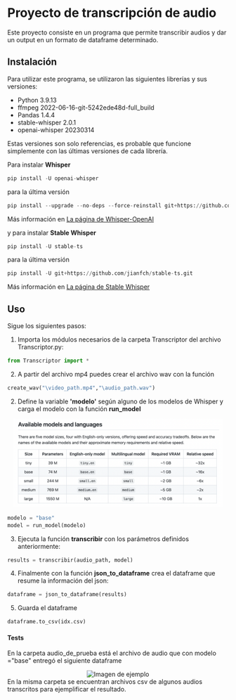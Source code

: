 # Proyecto de transcripción de audio
Este proyecto consiste en un programa que permite transcribir audios y dar un output en un formato de dataframe determinado.

## Instalación
Para utilizar este programa, se utilizaron las siguientes librerías y sus versiones:

* Python 3.9.13
* ffmpeg 2022-06-16-git-5242ede48d-full_build
* Pandas 1.4.4
* stable-whisper 2.0.1
* openai-whisper 20230314

Estas versiones son solo referencias, es probable que funcione simplemente con las últimas versiones de cada librería.

Para instalar __Whisper__ 

```python
pip install -U openai-whisper
```
para la última versión
```python
pip install --upgrade --no-deps --force-reinstall git+https://github.com/openai/whisper.git
```
Más información en [La página de Whisper-OpenAI](https://github.com/openai/whisper#setup)

y para instalar __Stable Whisper__ 
```python
pip install -U stable-ts
```
para la última versión
```python
pip install -U git+https://github.com/jianfch/stable-ts.git
```
Más información en [La página de Stable Whisper](https://github.com/jianfch/stable-ts#setup)
## Uso
Sigue los siguientes pasos:

1. Importa los módulos necesarios de la carpeta Transcriptor del archivo Transcriptor.py:
  ```python
  from Transcriptor import *
  ````
2. A partir del archivo mp4 puedes crear el archivo wav con la función 
  ```python
create_wav("\video_path.mp4","\audio_path.wav")
  ```
2. Define la variable __'modelo'__ según alguno de los modelos de Whisper y carga el modelo con la función __run_model__
  <div style="text-align:center"><img src="./whisper-models.png" alt="Imagen de ejemplo" style="max-width:500px; height:200px;"></div>

  ```python
  modelo = "base"
  model = run_model(modelo)
  ````
3. Ejecuta la función __transcribir__ con los parámetros definidos anteriormente:

  ```python
  results = transcribir(audio_path, model)
  ````
4. Finalmente con la función __json_to_dataframe__ crea el dataframe que resume la información del json:
  ```python
  dataframe = json_to_dataframe(results) 
  ````
5. Guarda el dataframe
  ```python
  dataframe.to_csv(idx.csv)
  ````

#### Tests
En la carpeta audio_de_prueba está el archivo de audio que con modelo ="base" entregó el siguiente dataframe
  <div style="text-align:center"><img src="./Whisper_result.png" alt="Imagen de ejemplo" style="max-width:1500px; height:650px;"></div>
En la misma carpeta se encuentran archivos csv de algunos audios transcritos para ejemplificar el resultado.
